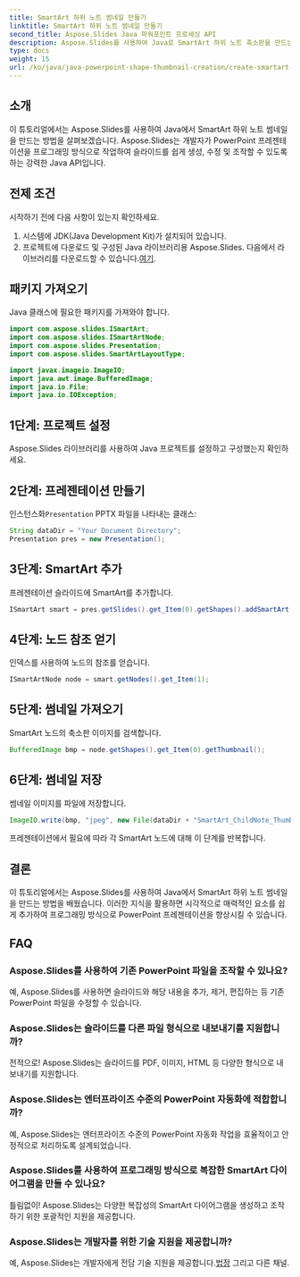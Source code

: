 ```yaml
---
title: SmartArt 하위 노트 썸네일 만들기
linktitle: SmartArt 하위 노트 썸네일 만들기
second_title: Aspose.Slides Java 파워포인트 프로세싱 API
description: Aspose.Slides를 사용하여 Java로 SmartArt 하위 노트 축소판을 만드는 방법을 알아보고 PowerPoint 프레젠테이션을 손쉽게 향상하세요.
type: docs
weight: 15
url: /ko/java/java-powerpoint-shape-thumbnail-creation/create-smartart-child-note-thumbnail/
---
```

## 소개
이 튜토리얼에서는 Aspose.Slides를 사용하여 Java에서 SmartArt 하위 노트 썸네일을 만드는 방법을 살펴보겠습니다. Aspose.Slides는 개발자가 PowerPoint 프레젠테이션을 프로그래밍 방식으로 작업하여 슬라이드를 쉽게 생성, 수정 및 조작할 수 있도록 하는 강력한 Java API입니다.
## 전제 조건
시작하기 전에 다음 사항이 있는지 확인하세요.
1. 시스템에 JDK(Java Development Kit)가 설치되어 있습니다.
2.  프로젝트에 다운로드 및 구성된 Java 라이브러리용 Aspose.Slides. 다음에서 라이브러리를 다운로드할 수 있습니다.[여기](https://releases.aspose.com/slides/java/).

## 패키지 가져오기
Java 클래스에 필요한 패키지를 가져와야 합니다.
```java
import com.aspose.slides.ISmartArt;
import com.aspose.slides.ISmartArtNode;
import com.aspose.slides.Presentation;
import com.aspose.slides.SmartArtLayoutType;

import javax.imageio.ImageIO;
import java.awt.image.BufferedImage;
import java.io.File;
import java.io.IOException;
```
## 1단계: 프로젝트 설정
Aspose.Slides 라이브러리를 사용하여 Java 프로젝트를 설정하고 구성했는지 확인하세요.
## 2단계: 프레젠테이션 만들기
 인스턴스화`Presentation` PPTX 파일을 나타내는 클래스:
```java
String dataDir = "Your Document Directory";
Presentation pres = new Presentation();
```
## 3단계: SmartArt 추가
프레젠테이션 슬라이드에 SmartArt를 추가합니다.
```java
ISmartArt smart = pres.getSlides().get_Item(0).getShapes().addSmartArt(10, 10, 400, 300, SmartArtLayoutType.BasicCycle);
```
## 4단계: 노드 참조 얻기
인덱스를 사용하여 노드의 참조를 얻습니다.
```java
ISmartArtNode node = smart.getNodes().get_Item(1);
```
## 5단계: 썸네일 가져오기
SmartArt 노드의 축소판 이미지를 검색합니다.
```java
BufferedImage bmp = node.getShapes().get_Item(0).getThumbnail();
```
## 6단계: 썸네일 저장
썸네일 이미지를 파일에 저장합니다.
```java
ImageIO.write(bmp, "jpeg", new File(dataDir + "SmartArt_ChildNote_Thumbnail_out.jpeg"));
```
프레젠테이션에서 필요에 따라 각 SmartArt 노드에 대해 이 단계를 반복합니다.

## 결론
이 튜토리얼에서는 Aspose.Slides를 사용하여 Java에서 SmartArt 하위 노트 썸네일을 만드는 방법을 배웠습니다. 이러한 지식을 활용하면 시각적으로 매력적인 요소를 쉽게 추가하여 프로그래밍 방식으로 PowerPoint 프레젠테이션을 향상시킬 수 있습니다.
## FAQ
### Aspose.Slides를 사용하여 기존 PowerPoint 파일을 조작할 수 있나요?
예, Aspose.Slides를 사용하면 슬라이드와 해당 내용을 추가, 제거, 편집하는 등 기존 PowerPoint 파일을 수정할 수 있습니다.
### Aspose.Slides는 슬라이드를 다른 파일 형식으로 내보내기를 지원합니까?
전적으로! Aspose.Slides는 슬라이드를 PDF, 이미지, HTML 등 다양한 형식으로 내보내기를 지원합니다.
### Aspose.Slides는 엔터프라이즈 수준의 PowerPoint 자동화에 적합합니까?
예, Aspose.Slides는 엔터프라이즈 수준의 PowerPoint 자동화 작업을 효율적이고 안정적으로 처리하도록 설계되었습니다.
### Aspose.Slides를 사용하여 프로그래밍 방식으로 복잡한 SmartArt 다이어그램을 만들 수 있나요?
틀림없이! Aspose.Slides는 다양한 복잡성의 SmartArt 다이어그램을 생성하고 조작하기 위한 포괄적인 지원을 제공합니다.
### Aspose.Slides는 개발자를 위한 기술 지원을 제공합니까?
 예, Aspose.Slides는 개발자에게 전담 기술 지원을 제공합니다.[법정](https://forum.aspose.com/c/slides/11) 그리고 다른 채널.
